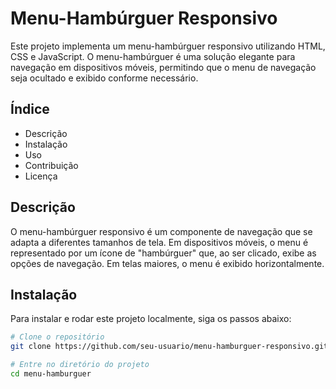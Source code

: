 # Menu-Hambúrguer Responsivo

Este projeto implementa um menu-hambúrguer responsivo utilizando HTML, CSS e JavaScript. O menu-hambúrguer é uma solução elegante para navegação em dispositivos móveis, permitindo que o menu de navegação seja ocultado e exibido conforme necessário.

## Índice

- Descrição
- Instalação
- Uso
- Contribuição
- Licença

## Descrição

O menu-hambúrguer responsivo é um componente de navegação que se adapta a diferentes tamanhos de tela. Em dispositivos móveis, o menu é representado por um ícone de "hambúrguer" que, ao ser clicado, exibe as opções de navegação. Em telas maiores, o menu é exibido horizontalmente.

## Instalação

Para instalar e rodar este projeto localmente, siga os passos abaixo:

```bash
# Clone o repositório
git clone https://github.com/seu-usuario/menu-hamburguer-responsivo.git](https://github.com/RanielliSoares/menu-hamburguer.git

# Entre no diretório do projeto
cd menu-hamburguer
